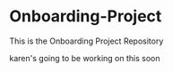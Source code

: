 # Onboarding-Project
This is the Onboarding Project Repository


karen's going to be working on this soon
